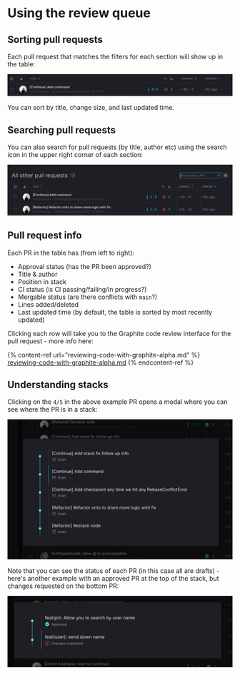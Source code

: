 # Using the review queue

## Sorting pull requests

Each pull request that matches the filters for each section will show up in the table:

![](<../../.gitbook/assets/Screen Shot 2021-10-14 at 7.44.12 PM.png>)

You can sort by title, change size, and last updated time.

## Searching pull requests

You can also search for pull requests (by title, author etc) using the search icon in the upper right corner of each section:

![](<../../.gitbook/assets/Screen Shot 2021-10-14 at 8.00.19 PM.png>)

## Pull request info

Each PR in the table has (from left to right):

* Approval status (has the PR been approved?)
* Title & author
* Position in stack
* CI status (is CI passing/failing/in progress?)
* Mergable status (are there conflicts with `main`?)
* Lines added/deleted
* Last updated time (by default, the table is sorted by most recently updated)

Clicking each row will take you to the Graphite code review interface for the pull request - more info here:

{% content-ref url="reviewing-code-with-graphite-alpha.md" %}
[reviewing-code-with-graphite-alpha.md](reviewing-code-with-graphite-alpha.md)
{% endcontent-ref %}

## Understanding stacks

Clicking on the `4/5` in the above example PR opens a modal where you can see where the PR is in a stack:

![](<../../.gitbook/assets/Screen Shot 2021-10-14 at 7.47.03 PM.png>)

Note that you can see the status of each PR (in this case all are drafts) - here's another example with an approved PR at the top of the stack, but changes requested on the bottom PR:

![](<../../.gitbook/assets/Screen Shot 2021-10-14 at 7.47.09 PM.png>)

##
